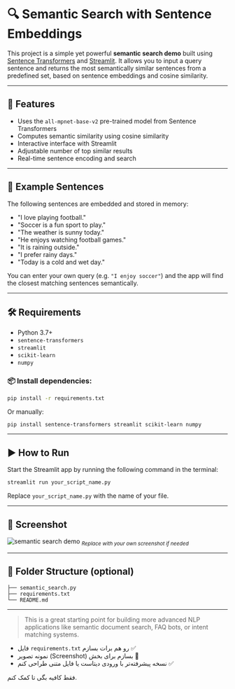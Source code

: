 # 🔍 Semantic Search with Sentence Embeddings

This project is a simple yet powerful **semantic search demo** built using [Sentence Transformers](https://www.sbert.net/) and [Streamlit](https://streamlit.io/). It allows you to input a query sentence and returns the most semantically similar sentences from a predefined set, based on sentence embeddings and cosine similarity.

---

## 🚀 Features

- Uses the `all-mpnet-base-v2` pre-trained model from Sentence Transformers
- Computes semantic similarity using cosine similarity
- Interactive interface with Streamlit
- Adjustable number of top similar results
- Real-time sentence encoding and search

---

## 🧠 Example Sentences

The following sentences are embedded and stored in memory:

- "I love playing football."
- "Soccer is a fun sport to play."
- "The weather is sunny today."
- "He enjoys watching football games."
- "It is raining outside."
- "I prefer rainy days."
- "Today is a cold and wet day."

You can enter your own query (e.g. `"I enjoy soccer"`) and the app will find the closest matching sentences semantically.

---

## 🛠️ Requirements

- Python 3.7+
- `sentence-transformers`
- `streamlit`
- `scikit-learn`
- `numpy`

### 📦 Install dependencies:

```bash
pip install -r requirements.txt
````

Or manually:

```bash
pip install sentence-transformers streamlit scikit-learn numpy
```

---

## ▶️ How to Run

Start the Streamlit app by running the following command in the terminal:

```bash
streamlit run your_script_name.py
```

Replace `your_script_name.py` with the name of your file.

---

## 📸 Screenshot

![semantic search demo](https://user-images.githubusercontent.com/your_screenshot_here) <sub>*Replace with your own screenshot if needed*</sub>

---

## 📂 Folder Structure (optional)

```
├── semantic_search.py
├── requirements.txt
└── README.md
```

---

> This is a great starting point for building more advanced NLP applications like semantic document search, FAQ bots, or intent matching systems.


- فایل `requirements.txt` رو هم برات بسازم ✅  
- نمونه تصویر (Screenshot) بسازم برای بخش 📸  
- نسخه پیشرفته‌تر با ورودی دیتاست یا فایل متنی طراحی کنم ✅

فقط کافیه بگی تا کمک کنم.
```
